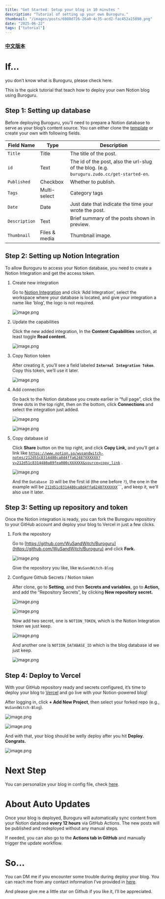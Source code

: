 ```yaml
---
title: "Get Started: Setup your blog in 10 minutes "
description: "Tutorial of setting up your own Buroguru."
thumbnail: "/images/posts/6980d726-26a0-4c35-acd2-fac452a15890.png"
date: "2025-06-22"
tags: ["tutorial"]
---
```


### [中文版本](https://buroguru.zudo.cc/posts/get-started-zh)


# If…


you don’t know what is Buroguru, please check here.


This is the quick tutorial that teach how to deploy your own Notion blog using Buroguru.


## Step 1: Setting up database


Before deploying Buroguru, you'll need to prepare a Notion database to serve as your blog’s content source. You can either clone the [template](/21ad51c831448068b621f3b5def5dd2d) or create your own with following fields.


| Field Name    | Type          | Description                                                                                 |
| ------------- | ------------- | ------------------------------------------------------------------------------------------- |
| `Title`       | Title         | The title of the post.                                                                      |
| `id`          | Text          | The id of the post, also the url-slug of the blog. (e.g. `buruguru.zudo.cc/get-started-en`. |
| `Published`   | Checkbox      | Whether to publish.                                                                         |
| `Tags`        | Multi-select  | Category tags                                                                               |
| `Date`        | Date          | Just date that indicate the time your wrote the post.                                       |
| `Description` | Text          | Brief summary of the posts shown in preview.                                                |
| `Thumbnail`   | Files & media | Thumbnail image.                                                                            |


## Step 2: Setting up Notion Integration


To allow Buroguru to access your Notion database, you need to create a Notion Integration and get the access token.

1. Create new integration

	Go to [Notion Integration](https://www.notion.so/profile/integrations) and click ‘Add Integration’, select the workspace where your database is located, and give your integration a name like ‘blog’, the logo is not required.


	![image.png](/images/posts/034c86a4-9044-4c0e-a9cd-43c9e296246d.png)

2. Update the capabilities

	Click the new added integration, In the **Content Capabilities** section, at least toggle **Read content.**


	![image.png](/images/posts/b629ad57-4c4f-4efd-875f-6e00fe841aa3.png)

3. Copy Notion token

	After creating it, you’ll see a field labeled **`Internal Integration Token`**. Copy this token, we’ll use it later.


	![image.png](/images/posts/3a722ed5-ddfb-465f-ae6c-32778d1ef7b0.png)

4. Add connection

	Go back to the Notion database you create earlier in “full page”, click the three dots in the top right, then on the bottom, click **Connections** and select the integration just added.


	![image.png](/images/posts/3e148065-b740-4314-911b-e6d965b73569.png)


	![image.png](/images/posts/8645a0bb-6c7d-4f5b-ab4f-5d8a377d2387.png)

5. Copy database id

	Click **Share** button on the top right, and click **Copy Link,** and you’ll get a link like [`https://www.notion.so/wusandwitch-notes/212d51c8314480ca8d4ffa62487XXXXXX?v=212d51c8314480a89fea000cXXXXXX&source=copy_link`](https://www.notion.so/wusandwitch-notes/212d51c8314480ca8d4ffa624873e734?v=212d51c8314480a89fea000c43f4e73f) .


	![image.png](/images/posts/55309014-4501-4dbf-8933-ed615c18a7e9.png)


	And the `Database ID` will be the first id (the one before `?`), the one in the example will be  [`212d51c8314480ca8d4ffa62487XXXXXX`](https://www.notion.so/wusandwitch-notes/212d51c8314480ca8d4ffa624873e734?v=212d51c8314480a89fea000c43f4e73f)```, and keep it, we'll also use it later.


## Step 3: Setting up repository and token


Once the Notion integration is ready, you can fork the Buroguru repository to your GitHub account and deploy your blog to Vercel in just a few clicks.

1. Fork the repository

	Go to [https://github.com/WuSandWitch/Buroguru](https://github.com/WuSandWitch/Buroguru) and click **Fork.**


	![image.png](/images/posts/683b13bc-ef3f-4074-a9e9-c8a1e2612074.png)


	Give the repository you like, like `WuSandWitch-Blog`

2. Configure Github Secrets /  Notion token

	After clone, go to **Setting**, and then **Secrets and variables**, go to **Action,** and add the “Repository Secrets”, by clicking **New repository secret.**


	![image.png](/images/posts/3bf337c1-430d-4b80-9b05-b2b4b59cee4c.png)


	![image.png](/images/posts/071bfd0e-1c5a-407e-8a85-8757edb82825.png)


	Now add two secret, one is `NOTION_TOKEN`, which is the Notion Integration token we just keep.


	![image.png](/images/posts/ea23ae4d-af9d-40d6-a488-2f27bece9d19.png)


	And another one is `NOTION_DATABASE_ID` which is the blog database id we just keep.


	![image.png](/images/posts/b13e1a2b-473e-4840-8d06-681977b983bb.png)


## Step 4: Deploy to Vercel


With your GitHub repository ready and secrets configured, it’s time to deploy your blog to [Vercel](https://vercel.com/) and go live with your Notion-powered blog!


After logging in, click **+ Add New Project**, then select your forked repo (e.g., `WuSandWitch-Blog`).


![image.png](/images/posts/755bf3c5-ccb5-4104-a1b2-755802bdd49d.png)


![image.png](/images/posts/08621413-3b74-4f5a-a43f-b972f5094998.png)


And with that, your blog should be welly deploy after you hit **Deploy. Congrats.**


![image.png](/images/posts/bcc84240-9f05-4dfb-b1ef-d5ac98a4e2be.png)


# Next Step


You can personalize your blog in config file, check [here](https://buroguru.zudo.cc/posts/config-guide-en).


# About Auto Updates


Once your blog is deployed, Buroguru will automatically sync content from your Notion database **every 12 hours** via GitHub Actions. The new posts will be published and redeployed without any manual steps.


If needed, you can also go to the **Actions tab in GitHub** and manually trigger the update workflow.


# So…


You can DM me if you encounter some trouble during deploy your blog. You can reach me from any contact information I’ve provided in [here](https://wusandwitch.zudo.cc/).


And please give me a little star on Github if you like it, I’ll be appreciated.

